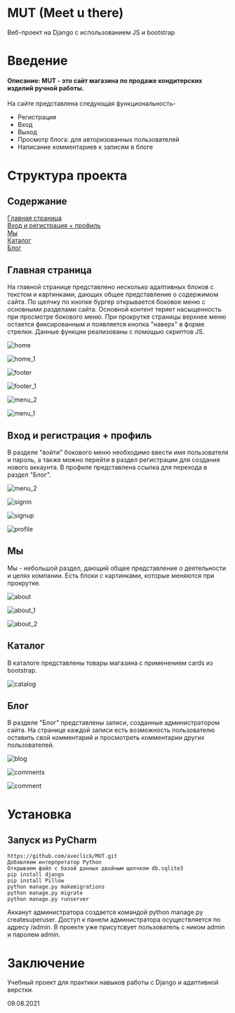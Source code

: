 # MUT (Meet u there)
Веб-проект на Django с использованием JS и bootstrap

# Введение
#### Описание: MUT - это сайт магазина по продаже кондитерских изделий ручной работы. 
На сайте представлена следующая функциональность-

- Регистрация
- Вход
- Выход
- Просмотр блога: для авторизованных пользователей
- Написание комментариев к записям в блоге


# Структура проекта

## Содержание  
[Главная страница](#home)  
[Вход и регистрация + профиль](#sign)  
[Мы](#about)  
[Каталог](#catalog)  
[Блог](#blog)  

<a name="home"><h2>Главная страница</h2></a>
На главной странице представлено несколько адаптивных блоков с текстом и картинками, дающих общее представление о содержимом сайта. По щелчку по кнопке бургер открывается боковое меню с основными разделами сайта. Основной контент теряет насыщенность при просмотре бокового меню. При прокрутке страницы верхнее меню остается фиксированным и появляется кнопка "наверх" в форме стрелки. Данные функции реализованы с помощью скриптов JS.

![home](/screenshots/home.PNG)

![home_1](/screenshots/home_1.PNG)

![footer](/screenshots/footer.PNG)

![footer_1](/screenshots/footer_1.PNG)

![menu_2](/screenshots/menu__1.PNG)

![menu_1](/screenshots/menu__2.PNG)


<a name="sign"><h2>Вход и регистрация + профиль</h2></a>
В разделе "войти" бокового меню необходимо ввести имя пользователя и пароль, а также можно перейти в раздел регистрации для создания нового аккаунта. В профиле представлена ссылка для перехода в раздел "Блог".

![menu_2](/screenshots/menu_2.PNG)

![signin](/screenshots/signin.PNG)

![signup](/screenshots/signup.PNG)

![profile](/screenshots/profile.PNG)


<a name="about"><h2>Мы</h2></a>
Мы - небольшой раздел, дающий общее представление о деятельности и целях компании. Есть блоки с картинками, которые меняются при прокрутке.

![about](/screenshots/about.PNG) 

![about_1](/screenshots/about_1.PNG) 

![about_2](/screenshots/about_2.PNG) 


<a name="catalog"><h2>Каталог</h2></a>
В каталоге представлены товары магазина с применением cards из bootstrap.

![catalog](/screenshots/catalog.PNG) 


<a name="blog"><h2>Блог</h2></a>
В разделе "Блог" представлены записи, созданные администратором сайта. На странице каждой записи есть возможность пользователю оставить свой комментарий и просмотреть комментарии других пользователей.

![blog](/screenshots/blog.PNG) 

![comments](/screenshots/comments.PNG) 

![comment](/screenshots/comment.PNG) 


# Установка

## Запуск из PyCharm

```
https://github.com/aveclick/MUT.git
Добавляем интерпретатор Python
Открываем файл с базой данных двойным щелчком db.sqlite3
pip install django
pip install Pillow
python manage.py makemigrations
python manage.py migrate
python manage.py runserver

```
Акканут администратора создается командой python manage.py createsuperuser. Доступ к панели администратора осуществляется по адресу /admin. В проекте уже присутсвует пользователь с ником admin и паролем admin.


# Заключение
Учебный проект для практики навыков работы с Django и адаптивной верстки.

09.08.2021
